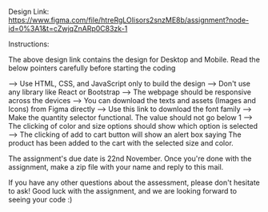 Design Link:
https://www.figma.com/file/htreRgLOIisors2snzME8b/assignment?node-id=0%3A1&t=cZwjqZnARp0C83zk-1

Instructions:

The above design link contains the design for Desktop and Mobile. Read the below pointers carefully before starting the coding

--> Use HTML, CSS, and JavaScript only to build the design
--> Don't use any library like React or Bootstrap
--> The webpage should be responsive across the devices
--> You can download the texts and assets (Images and Icons) from Figma directly
--> Use this link to download the font family
--> Make the quantity selector functional. The value should not go below 1
--> The clicking of color and size options should show which option is selected
--> The clicking of add to cart button will show an alert box saying The product has been added to the cart with the selected size and color.

The assignment's due date is 22nd November. Once you're done with the assignment, make a zip file with your name and reply to this mail.

If you have any other questions about the assessment, please don't hesitate to ask! Good luck with the assignment, and we are looking forward to seeing your code :)
